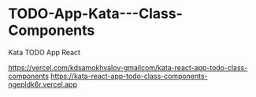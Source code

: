 # TODO-App-Kata---Class-Components
Kata TODO App React


https://vercel.com/kdsamokhvalov-gmailcom/kata-react-app-todo-class-components
https://kata-react-app-todo-class-components-ngepldk6r.vercel.app
